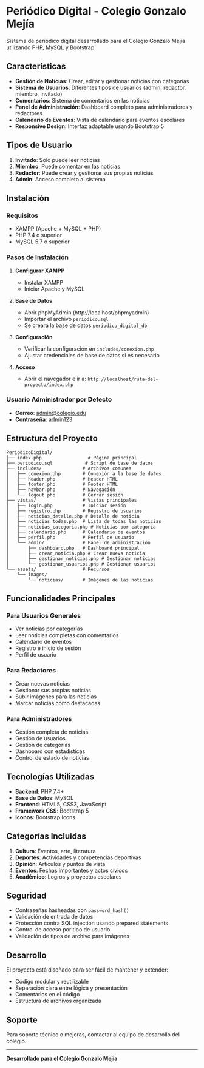 # Periódico Digital - Colegio Gonzalo Mejía

Sistema de periódico digital desarrollado para el Colegio Gonzalo Mejía utilizando PHP, MySQL y Bootstrap.

## Características

- **Gestión de Noticias**: Crear, editar y gestionar noticias con categorías
- **Sistema de Usuarios**: Diferentes tipos de usuarios (admin, redactor, miembro, invitado)
- **Comentarios**: Sistema de comentarios en las noticias
- **Panel de Administración**: Dashboard completo para administradores y redactores
- **Calendario de Eventos**: Vista de calendario para eventos escolares
- **Responsive Design**: Interfaz adaptable usando Bootstrap 5

## Tipos de Usuario

1. **Invitado**: Solo puede leer noticias
2. **Miembro**: Puede comentar en las noticias
3. **Redactor**: Puede crear y gestionar sus propias noticias
4. **Admin**: Acceso completo al sistema

## Instalación

### Requisitos
- XAMPP (Apache + MySQL + PHP)
- PHP 7.4 o superior
- MySQL 5.7 o superior

### Pasos de Instalación

1. **Configurar XAMPP**
   - Instalar XAMPP
   - Iniciar Apache y MySQL

2. **Base de Datos**
   - Abrir phpMyAdmin (http://localhost/phpmyadmin)
   - Importar el archivo `periodico.sql`
   - Se creará la base de datos `periodico_digital_db`

3. **Configuración**
   - Verificar la configuración en `includes/conexion.php`
   - Ajustar credenciales de base de datos si es necesario

4. **Acceso**
   - Abrir el navegador e ir a: `http://localhost/ruta-del-proyecto/index.php`

### Usuario Administrador por Defecto
- **Correo**: admin@colegio.edu
- **Contraseña**: admin123

## Estructura del Proyecto

```
PeriodicoDigital/
├── index.php                 # Página principal
├── periodico.sql            # Script de base de datos
├── includes/               # Archivos comunes
│   ├── conexion.php        # Conexión a la base de datos
│   ├── header.php          # Header HTML
│   ├── footer.php          # Footer HTML
│   ├── navbar.php          # Navegación
│   └── logout.php          # Cerrar sesión
├── vistas/                 # Vistas principales
│   ├── login.php           # Iniciar sesión
│   ├── registro.php        # Registro de usuarios
│   ├── noticias_detalle.php # Detalle de noticia
│   ├── noticias_todas.php  # Lista de todas las noticias
│   ├── noticias_categoria.php # Noticias por categoría
│   ├── calendario.php      # Calendario de eventos
│   ├── perfil.php          # Perfil de usuario
│   └── admin/              # Panel de administración
│       ├── dashboard.php   # Dashboard principal
│       ├── crear_noticia.php # Crear nueva noticia
│       ├── gestionar_noticias.php # Gestionar noticias
│       └── gestionar_usuarios.php # Gestionar usuarios
└── assets/                 # Recursos
    └── images/
        └── noticias/       # Imágenes de las noticias
```

## Funcionalidades Principales

### Para Usuarios Generales
- Ver noticias por categorías
- Leer noticias completas con comentarios
- Calendario de eventos
- Registro e inicio de sesión
- Perfil de usuario

### Para Redactores
- Crear nuevas noticias
- Gestionar sus propias noticias
- Subir imágenes para las noticias
- Marcar noticias como destacadas

### Para Administradores
- Gestión completa de noticias
- Gestión de usuarios
- Gestión de categorías
- Dashboard con estadísticas
- Control de estado de noticias

## Tecnologías Utilizadas

- **Backend**: PHP 7.4+
- **Base de Datos**: MySQL
- **Frontend**: HTML5, CSS3, JavaScript
- **Framework CSS**: Bootstrap 5
- **Iconos**: Bootstrap Icons

## Categorías Incluidas

1. **Cultura**: Eventos, arte, literatura
2. **Deportes**: Actividades y competencias deportivas
3. **Opinión**: Artículos y puntos de vista
4. **Eventos**: Fechas importantes y actos cívicos
5. **Académico**: Logros y proyectos escolares

## Seguridad

- Contraseñas hasheadas con `password_hash()`
- Validación de entrada de datos
- Protección contra SQL injection usando prepared statements
- Control de acceso por tipo de usuario
- Validación de tipos de archivo para imágenes

## Desarrollo

El proyecto está diseñado para ser fácil de mantener y extender:

- Código modular y reutilizable
- Separación clara entre lógica y presentación
- Comentarios en el código
- Estructura de archivos organizada

## Soporte

Para soporte técnico o mejoras, contactar al equipo de desarrollo del colegio.

---

**Desarrollado para el Colegio Gonzalo Mejía**
